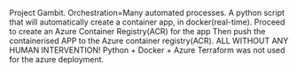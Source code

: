 Project Gambit. Orchestration=Many automated processes. A python script that will automatically create a container app, in docker(real-time). Proceed to create an Azure Container Registry(ACR) for the app Then push the containerised APP to the Azure container registry(ACR).  ALL WITHOUT ANY HUMAN INTERVENTION! Python + Docker + Azure Terraform was not used for the azure deployment.
